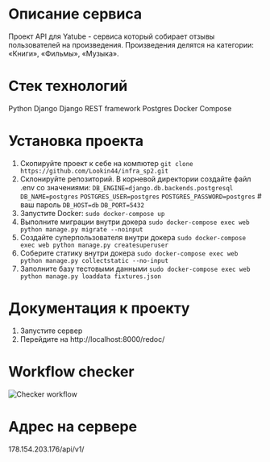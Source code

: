 # Описание сервиса
Проект API для Yatube - сервиса который собирает отзывы пользователей на произведения. Произведения делятся на категории: «Книги», «Фильмы», «Музыка».


# Стек технологий
Python
Django
Django REST framework
Postgres
Docker Compose


# Установка проекта
1. Скопируйте проект к себе на компютер ```git clone https://github.com/Lookin44/infra_sp2.git```
2. Склонируйте репозиторий. В корневой директории создайте файл .env со значениями: 
```DB_ENGINE=django.db.backends.postgresql```
```DB_NAME=postgres```
```POSTGRES_USER=postgres```
```POSTGRES_PASSWORD=postgres```   # ваш пароль
```DB_HOST=db```
```DB_PORT=5432```
3. Запустите Docker: ```sudo docker-compose up```
4. Выполните миграции внутри докера ```sudo docker-compose exec web python manage.py migrate --noinput```
5. Создайте суперпользователя внутри докера ```sudo docker-compose exec web python manage.py createsuperuser```
6. Соберите статику внутри докера ```sudo docker-compose exec web python manage.py collectstatic --no-input```
7. Заполнитe базу тестовыми данными ```sudo docker-compose exec web python manage.py loaddata fixtures.json```


# Документация к проекту
1. Запустите сервер
2. Перейдите на http://localhost:8000/redoc/


# Workflow checker
![Checker workflow](https://github.com/nist2902/yamdb_final/actions/workflows/yamdb_workflow.yml/badge.svg)


# Адрес на сервере
178.154.203.176/api/v1/
